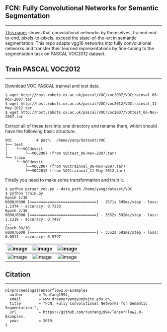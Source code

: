 ## FCN: Fully Convolutional Networks for Semantic Segmentation
--------------------
 [This paper](https://arxiv.org/abs/1411.4038) shows that convolutional networks by themselves, trained end-to-end, pixels-to-pixels, exceed the state-of-the-art in semantic segmentation. This repo adapts vgg16 networks into fully convolutional networks and transfer their learned representations by fine-tuning to the segmentation task on PASCAL VOC2012 dataset. 

## Train PASCAL VOC2012
--------------------
Download VOC PASCAL trainval and test data. 
```bashrc
$ wget http://host.robots.ox.ac.uk/pascal/VOC/voc2007/VOCtrainval_06-Nov-2007.tar
$ wget http://host.robots.ox.ac.uk/pascal/VOC/voc2012/VOCtrainval_11-May-2012.tar
$ wget http://host.robots.ox.ac.uk/pascal/VOC/voc2007/VOCtest_06-Nov-2007.tar
```
Extract all of these tars into one directory and rename them, which should have the following basic structure.
```bashrc
VOC           # path:  /home/yang/dataset/VOC
├── test
|    └──VOCdevkit
|        └──VOC2007 (from VOCtest_06-Nov-2007.tar)
└── train
     └──VOCdevkit
         └──VOC2007 (from VOCtrainval_06-Nov-2007.tar)
         └──VOC2012 (from VOCtrainval_11-May-2012.tar)
```
Finally you need to make some transformation and train it.
```bashrc
$ python parser_voc.py --data_path /home/yang/dataset/VOC
$ python train.py
Epoch 1/30
6000/6000 [==============================] - 3571s 595ms/step - loss: 1.2374 - accuracy: 0.7233
Epoch 2/30
6000/6000 [==============================] - 3552s 592ms/step - loss: 1.1319 - accuracy: 0.7497
...
Epoch 30/30
6000/6000 [==============================] - 3552s 592ms/step - loss: 0.0811 - accuracy: 0.9797
```

|![image](https://user-images.githubusercontent.com/30433053/66732790-d4d56680-ee8f-11e9-9120-07b0e8aa53d4.jpg)|![image](https://user-images.githubusercontent.com/30433053/66732791-d69f2a00-ee8f-11e9-9c5d-16cc84bc7e9e.jpg)|![image](https://user-images.githubusercontent.com/30433053/66732795-da32b100-ee8f-11e9-9d85-f0ddba7a3ab1.jpg)|
|---|---|:---:|
|![image](https://user-images.githubusercontent.com/30433053/66732799-dd2da180-ee8f-11e9-9025-3a3e0e94a20b.jpg)|![image](https://user-images.githubusercontent.com/30433053/66733895-aa85a800-ee93-11e9-8eae-405235aa8564.jpg)|![image](https://user-images.githubusercontent.com/30433053/66733897-ace80200-ee93-11e9-84e4-21f7d94d06eb.jpg)|

## Citation
--------------------
```
@inproceedings{Tensorflow2.0-Examples
  author       = YunYang1994,
  email        = www.dreameryangyun@sjtu.edu.cn,
  title        = "FCN: Fully Convolutional Networks for Semantic Segmentation.",
  url          = https://github.com/YunYang1994/TensorFlow2.0-Examples,
  year         = 2019,
}
```

